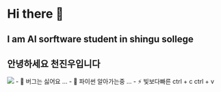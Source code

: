 # Hi there 👋

<!--
**daniel1000123442/daniel1000123442** is a ✨ _special_ ✨ repository because its `README.md` (this file) appears on your GitHub profile.

Here are some ideas to get you started:

- 🔭 I’m currently working on ...
- 🌱 I’m currently learning ...
- 👯 I’m looking to collaborate on ...
- 🤔 I’m looking for help with ...
- 💬 Ask me about ...
- 📫 How to reach me: ...
- 😄 Pronouns: ...
- ⚡ Fun fact: ...
-->
## I am AI sorftware student in shingu sollege

## 안녕하세요 천진우입니다



<img src = "https://www.playnexacro.com/repository/2023/02/post_image/20230214_6ee7a7aa3a814b46b250a800c97f2448.jpg">
- 🤔 버그는 싫어요 ...
- 💬 파이썬 알아가는중 ...
- ⚡ 빛보다빠른 ctrl + c ctrl + v
